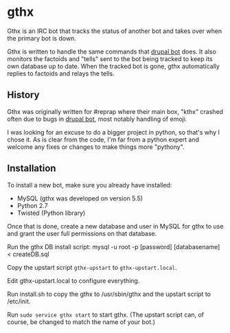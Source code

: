 # gthx
Gthx is an IRC bot that tracks the status of another bot and takes over when the primary bot is down.

Gthx is written to handle the same commands that [drupal bot](https://www.drupal.org/project/bot) does.
It also monitors the factoids and "tells"
sent to the bot being tracked to keep its own database up to date. When the tracked bot is gone, gthx automatically
replies to factoids and relays the tells.

## History
Gthx was originally written for #reprap where their main box, "kthx" crashed often due to bugs in
[drupal bot](https://www.drupal.org/project/bot), most notably handling of emoji.

I was looking for an excuse to do a bigger project in python, so that's why I chose it. As is clear
from the code, I'm far from a python expert and welcome any fixes or changes to make things more
"pythony".

## Installation
To install a new bot, make sure you already have installed:
* MySQL (gthx was developed on version 5.5)
* Python 2.7
* Twisted (Python library)

Once that is done, create a new database and user in MySQL for gthx to use and grant the user full permissions
on that database.

Run the gthx DB install script:
    mysql -u root -p [password] [databasename] < createDB.sql

Copy the upstart script `gthx-upstart` to `gthx-upstart.local`.

Edit gthx-upstart.local to configure everything.

Run install.sh to copy the gthx to /usr/sbin/gthx and the upstart script to /etc/init.

Run `sudo service gthx start` to start gthx. (The upstart script can, of course, be changed to match the name of your bot.)



